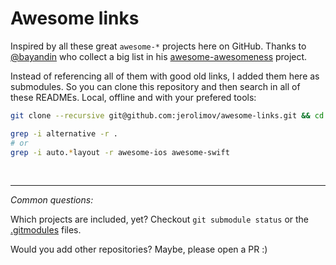 # Awesome links

Inspired by all these great `awesome-*` projects here on GitHub. Thanks to [@bayandin](https://github.com/bayandin)
who collect a big list in his [awesome-awesomeness](https://github.com/bayandin/awesome-awesomeness) project.

Instead of referencing all of them with good old links, I added them here as submodules. So you can clone this repository and then search in all of these READMEs. Local, offline and with your prefered tools:

```bash
git clone --recursive git@github.com:jerolimov/awesome-links.git && cd awesome-links

grep -i alternative -r .
# or
grep -i auto.*layout -r awesome-ios awesome-swift
```

&nbsp;

---

*Common questions:*

Which projects are included, yet? Checkout `git submodule status` or the
[.gitmodules](https://github.com/jerolimov/awesome-links/blob/gh-pages/.gitmodules) files.

Would you add other repositories? Maybe, please open a PR :)
